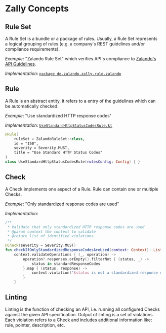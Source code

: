 # Zally Concepts

## Rule Set

A Rule Set is a bundle or a package of rules. Usually, a Rule Set
represents a logical grouping of rules (e.g. a company's REST guidelines and/or
compliance requirements).

*Example*: "Zalando Rule Set" which verifies API's compliance to
[Zalando's API Guidelines](https://opensource.zalando.com/restful-api-guidelines/).

*Implementation*: [`package de.zalando.zally.rule.zalando`](../server/src/main/java/de/zalando/zally/rule/zalando)

## Rule

A Rule is an abstract entity, it refers to a entry of the guidelines which can be
automatically checked.

*Example*: "Use standardized HTTP response codes"

*Implementation*: [`UseStandardHttpStatusCodesRule.kt`](../server/src/main/java/de/zalando/zally/rule/zalando/UseStandardHttpStatusCodesRule.kt)

```Kotlin
@Rule(
    ruleSet = ZalandoRuleSet::class,
    id = "150",
    severity = Severity.MUST,
    title = "Use Standard HTTP Status Codes"
)
class UseStandardHttpStatusCodesRule(rulesConfig: Config) { }
```

## Check

A Check implements one aspect of a Rule. Rule can contain one or multiple Checks.

*Example*: "Only standardized response codes are used"

*Implementation*:

```Kotlin
/**
 * Validate that only standardized HTTP response codes are used
 * @param context the context to validate
 * @return list of identified violations
 */
@Check(severity = Severity.MUST)
fun checkIfOnlyStandardizedResponseCodesAreUsed(context: Context): List<Violation> =
    context.validateOperations { (_, operation) ->
        operation?.responses.orEmpty().filterNot { (status, _) ->
            status in standardResponseCodes
        }.map { (status, response) ->
            context.violation("$status is not a standardized response code", response)
        }
    }
```

## Linting

Linting is the function of checking an API, i.e. running all configured Checks against the
given API specification. Output of linting is a set of violations. Each violation refers to
a Check and includes additional information like: rule, pointer, description, etc.